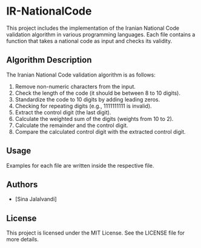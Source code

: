 # IR-NationalCode

This project includes the implementation of the Iranian National Code validation algorithm in various programming languages. Each file contains a function that takes a national code as input and checks its validity.

## Algorithm Description

The Iranian National Code validation algorithm is as follows:
1. Remove non-numeric characters from the input.
2. Check the length of the code (it should be between 8 to 10 digits).
3. Standardize the code to 10 digits by adding leading zeros.
4. Checking for repeating digits (e.g., 1111111111 is invalid).
5. Extract the control digit (the last digit).
6. Calculate the weighted sum of the digits (weights from 10 to 2).
7. Calculate the remainder and the control digit.
8. Compare the calculated control digit with the extracted control digit.

## Usage

Examples for each file are written inside the respective file.

## Authors

- [Sina Jalalvandi]

## License

This project is licensed under the MIT License. See the LICENSE file for more details.